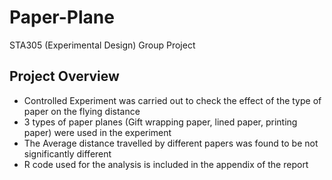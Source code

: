 # Paper-Plane
STA305 (Experimental Design) Group Project

## Project Overview
- Controlled Experiment was carried out to check the effect of the type of paper on the flying distance
- 3 types of paper planes (Gift wrapping paper, lined paper, printing paper) were used in the experiment
- The Average distance travelled by different papers was found to be not significantly different
- R code used for the analysis is included in the appendix of the report
 
